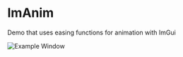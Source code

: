 # ImAnim
Demo that uses easing functions for animation with ImGui

![Example Window](https://github.com/cipperly/ImAnim/blob/main/doc/demo.gif)

